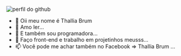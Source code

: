 ![perfil do github](https://user-images.githubusercontent.com/79876271/120808948-f29d8680-c51f-11eb-99f4-13a8a2dabaac.gif)

- 👋 Oii meu nome é Thallia Brum
- 👀 Amo ler...
- 🌱 E também sou programadora...
- 💞️ Faço front-end e trabalho em projetinhos meusss...
- 📫 Você pode me achar também no Facebook => Thallia Brum ...

<!---
ThalliaB/ThalliaB is a ✨ special ✨ repository because its `README.md` (this file) appears on your GitHub profile.
You can click the Preview link to take a look at your changes.
--->
